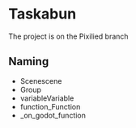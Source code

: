 # Taskabun

The project is on the Pixilied branch

## Naming 
- Scenescene
- Group
- variableVariable
- function_Function
- _on_godot_function
